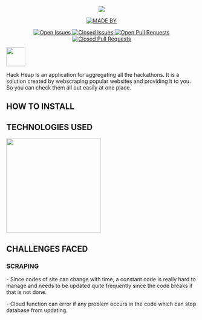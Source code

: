 <p align="center">
  <a href="https://github.com/Infinil/Hack-Heap">
    <img src="https://i.imgur.com/6fRzGCt.jpgt" > 
  </a>
</p>

<p align="center">
  <a href="https://github.com/Infinil/Hack-Heap">
    <img src ="https://img.shields.io/badge/Made%20By-DumbDuo-red" alt = "MADE BY">

<p align="center">
  <a href="https://github.com/Infinil/Hack-Heap">
    <img src ="https://img.shields.io/github/issues-raw/Infinil/Hack-Heap" alt = "Open Issues">
    <img src ="https://img.shields.io/github/issues-closed-raw/Infinil/Hack-Heap" alt = "Closed Issues">
    <img src ="https://img.shields.io/github/issues-pr-raw/Infinil/Hack-Heap" alt = "Open Pull Requests">
    <img src ="https://img.shields.io/github/issues-pr-closed/Infinil/Hack-Heap" alt = "Closed Pull Requests">
  </a>
 </p>
    
<p align="left">
  <a href="https://github.com/Infinil/Hack-Heap">
    <img src="https://i.imgur.com/N1YYsWj.png" height="50"> 
  </a>
</p>

Hack Heap is an application for aggregating all the hackathons. It is a solution created by webscraping popular websites and providing it to you. So you can check them all out easily at one place.

## HOW TO INSTALL
    
    
## TECHNOLOGIES USED
  <p align="left">
  <a href="https://github.com/Infinil/Hack-Heap">
    <img src="https://i.imgur.com/xPG4G4d.png" height="250"> 
  </a>
</p>

## CHALLENGES FACED

### SCRAPING
<p> - Since codes of site can change with time, a constant code is really hard to manage and needs to be updated quite frequently since the code breaks if that is not done. </p>
    <p>    - Cloud function can error if any problem occurs in the code which can stop database from updating. </p>

